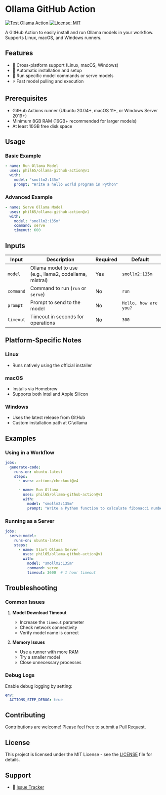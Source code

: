 # Ollama GitHub Action

[![Test Ollama Action](https://github.com/phil65/ollama-github-action/actions/workflows/test.yml/badge.svg)](https://github.com/phil65/ollama-github-action/actions/workflows/test.yml)
[![License: MIT](https://img.shields.io/badge/License-MIT-yellow.svg)](https://opensource.org/licenses/MIT)

A GitHub Action to easily install and run Ollama models in your workflow. Supports Linux, macOS, and Windows runners.

## Features

- 🚀 Cross-platform support (Linux, macOS, Windows)
- 🔄 Automatic installation and setup
- 🎯 Run specific model commands or serve models
- ⚡ Fast model pulling and execution

## Prerequisites

- GitHub Actions runner (Ubuntu 20.04+, macOS 11+, or Windows Server 2019+)
- Minimum 8GB RAM (16GB+ recommended for larger models)
- At least 10GB free disk space

## Usage

### Basic Example

```yaml
- name: Run Ollama Model
  uses: phil65/ollama-github-action@v1
  with:
    model: "smollm2:135m"
    prompt: "Write a hello world program in Python"
```

### Advanced Example

```yaml
- name: Serve Ollama Model
  uses: phil65/ollama-github-action@v1
  with:
    model: "smollm2:135m"
    command: serve
    timeout: 600
```

## Inputs

| Input | Description | Required | Default |
|-------|-------------|----------|---------|
| `model` | Ollama model to use (e.g., llama2, codellama, mistral) | Yes | `smollm2:135m` |
| `command` | Command to run (`run` or `serve`) | No | `run` |
| `prompt` | Prompt to send to the model | No | `Hello, how are you?` |
| `timeout` | Timeout in seconds for operations | No | `300` |

## Platform-Specific Notes

### Linux
- Runs natively using the official installer

### macOS
- Installs via Homebrew
- Supports both Intel and Apple Silicon

### Windows
- Uses the latest release from GitHub
- Custom installation path at C:\ollama

## Examples

### Using in a Workflow

```yaml
jobs:
  generate-code:
    runs-on: ubuntu-latest
    steps:
      - uses: actions/checkout@v4

      - name: Run Ollama
        uses: phil65/ollama-github-action@v1
        with:
          model: "smollm2:135m"
          prompt: "Write a Python function to calculate fibonacci numbers"
```

### Running as a Server

```yaml
jobs:
  serve-model:
    runs-on: ubuntu-latest
    steps:
      - name: Start Ollama Server
        uses: phil65/ollama-github-action@v1
        with:
          model: "smollm2:135m"
          command: serve
          timeout: 3600  # 1 hour timeout
```

## Troubleshooting

### Common Issues

1. **Model Download Timeout**
   - Increase the `timeout` parameter
   - Check network connectivity
   - Verify model name is correct

2. **Memory Issues**
   - Use a runner with more RAM
   - Try a smaller model
   - Close unnecessary processes

### Debug Logs

Enable debug logging by setting:

```yaml
env:
  ACTIONS_STEP_DEBUG: true
```

## Contributing

Contributions are welcome! Please feel free to submit a Pull Request.

## License

This project is licensed under the MIT License - see the [LICENSE](LICENSE) file for details.

## Support

- 🐛 [Issue Tracker](https://github.com/phil65/ollama-github-action/issues)
